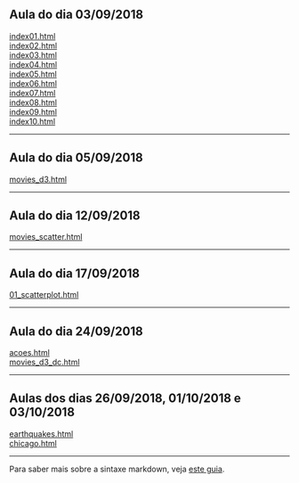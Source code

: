 ## Aula do dia 03/09/2018

[index01.html](basic/index01.html)<br>
[index02.html](basic/index02.html)<br>
[index03.html](basic/index03.html)<br>
[index04.html](basic/index04.html)<br>
[index05.html](basic/index05.html)<br>
[index06.html](basic/index06.html)<br>
[index07.html](basic/index07.html)<br>
[index08.html](basic/index08.html)<br>
[index09.html](basic/index09.html)<br>
[index10.html](basic/index10.html)<br>

---

## Aula do dia 05/09/2018

[movies_d3.html](d3_intro/movies_d3.html)<br>


---

## Aula do dia 12/09/2018

[movies_scatter.html](d3_scale/movies_scatter.html)<br>

---

## Aula do dia 17/09/2018

[01_scatterplot.html](d3_update/01_scatterplot.html)<br>

---

## Aula do dia 24/09/2018

[acoes.html](d3_crossfilter/acoes.html)<br>
[movies_d3_dc.html](d3_crossfilter/movies_d3_dc.html)<br>

---

## Aulas dos dias 26/09/2018, 01/10/2018 e 03/10/2018

[earthquakes.html](d3_crossfilter_2/earthquakes.html)<br>
[chicago.html](d3_crossfilter_2/chicago.html)<br>

---

Para saber mais sobre a sintaxe markdown, veja [este guia](https://guides.github.com/features/mastering-markdown/).
